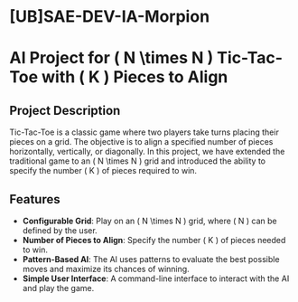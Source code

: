 # [UB]SAE-DEV-IA-Morpion
# AI Project for \( N \times N \) Tic-Tac-Toe with \( K \) Pieces to Align

## Project Description

Tic-Tac-Toe is a classic game where two players take turns placing their pieces on a grid. The objective is to align a specified number of pieces horizontally, vertically, or diagonally. In this project, we have extended the traditional game to an \( N \times N \) grid and introduced the ability to specify the number \( K \) of pieces required to win.

## Features

- **Configurable Grid**: Play on an \( N \times N \) grid, where \( N \) can be defined by the user.
- **Number of Pieces to Align**: Specify the number \( K \) of pieces needed to win.
- **Pattern-Based AI**: The AI uses patterns to evaluate the best possible moves and maximize its chances of winning.
- **Simple User Interface**: A command-line interface to interact with the AI and play the game.
